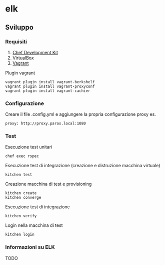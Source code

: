 # elk

## Sviluppo

### Requisiti

1. [Chef Development Kit](https://downloads.getchef.com/chef-dk/)
2. [VirtualBox](https://www.virtualbox.org/)
3. [Vagrant](https://www.vagrantup.com/)

Plugin vagrant
```
vagrant plugin install vagrant-berkshelf
vagrant plugin install vagrant-proxyconf
vagrant plugin install vagrant-cachier
```

### Configurazione

Creare il file .config.yml e aggiungere la propria configurazione proxy
es.
```
proxy: http://proxy.paros.local:1080
```

### Test

Esecuzione test unitari
```
chef exec rspec
```

Esecuzione test di integrazione (creazione e distruzione macchina virtuale)
```
kitchen test
```

Creazione macchina di test e provisioning
```
kitchen create
kitchen converge
```

Esecuzione test di integrazione
```
kitchen verify
```

Login nella macchina di test
```
kitchen login
```

### Informazioni su ELK

TODO
